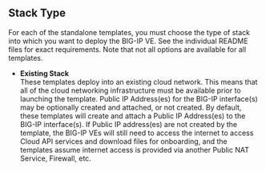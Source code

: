 ## Stack Type
For each of the standalone templates, you must choose the type of stack into which you want to deploy the BIG-IP VE. See the individual README files for exact requirements.  Note that not all options are available for all templates. 

  - **Existing Stack** <br> These templates deploy into an existing cloud network. This means that all of the cloud networking infrastructure must be available prior to launching the template. Public IP Address(es) for the BIG-IP interface(s) may be optionally created and attached, or not created. By default, these templates will create and attach a Public IP Address(es) to the BIG-IP interface(s). If Public IP address(es) are not created by the template, the BIG-IP VEs will still need to access the internet to access Cloud API services and download files for onboarding, and the templates assume internet access is provided via another Public NAT Service, Firewall, etc.